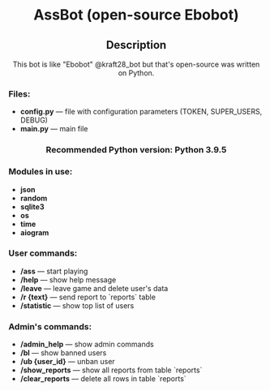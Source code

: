 <div align=center>
    <h1>AssBot (open-source Ebobot)</h1>
</div>

<div align=center>
    <h2>Description</h2>
    <p>This bot is like "Ebobot" @kraft28_bot but that's open-source was written on Python.</p>
</div>

<div>
    <div>
        <h3>Files:</h3>
        <ul>
            <li><b>config.py</b> — file with configuration parameters (TOKEN, SUPER_USERS, DEBUG)</li>
            <li><b>main.py</b> — main file</li>
        </ul>
    </div>
    <div align=center>
        <h3>Recommended Python version: Python 3.9.5</h3>
    </div>
    <div>
        <h3>Modules in use:</h3>
    </div>
    <ul>
        <li><b>json</b></li>
        <li><b>random</b></li>
        <li><b>sqlite3</b></li>
        <li><b>os</b></li>
        <li><b>time</b></li>
        <li><b>aiogram</b></li>
    </ul>
</div>

<div>
    <div>
        <h3>User commands:</h3>
    </div>
    <div>
        <ul>
            <li>
                <b>/ass</b> — start playing
            </li>
            <li>
                <b>/help</b> — show help message
            </li>
            <li>
                <b>/leave</b> — leave game and delete user's data
            </li>
            <li>
                <b>/r {text}</b> — send report to `reports` table
            </li>
            <li>
                <b>/statistic</b> — show top list of users
            </li>
        </ul>
    </div>
    <div>
        <h3>Admin's commands:</h3>
    </div>
    <div>
        <ul>
            <li>
                <b>/admin_help</b> — show admin commands
            </li>            
            <li>
                <b>/bl</b> — show banned users
            </li>
            <li>
                <b>/ub {user_id}</b> — unban user
            </li>
            <li>
                <b>/show_reports</b> — show all reports from table `reports`
            </li>
            <li>
                <b>/clear_reports</b> — delete all rows in table `reports`
            </li>
        </ul>
    </div>
</div>
